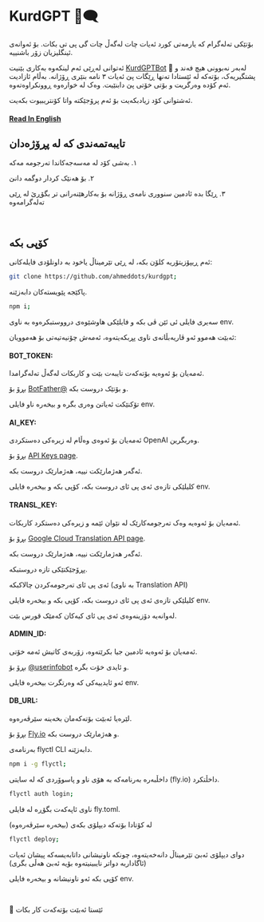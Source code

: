 # KurdGPT 🤖🗨

بۆتێکی تەلەگرام کە یارمەتی کورد ئەیات چات لەگەڵ چات گی پی تی بکات.
بۆ ئەوانەی ئینگلیزیان زۆر باشنییە.

ئەتوانی لەڕێی ئەم لینکەوە بەکاری بێنیت
[KurdGPTBot](https://t.me/KurdGPTBot) 🔗
لەبەر نەبوونی هیچ فەند و پشتگیریەک، بۆتەکە لە ئێستادا تەنها ڕێگات پێ ئەیات ٣ نامە بنێری ڕۆژانە. بەڵام ئازادیت ئەم کۆدە وەرگریت و بۆتی خۆتی پێ دابنێیت. وەک لە خوارەوە ڕوونکراوەتەوە.

ئەشتوانی کۆد زیادبکەیت بۆ ئەم پرۆجێکتە واتا کۆنتریبیوت بکەیت.

#### [Read In English](./README.md)

## تایبەتمەندی کە لە پڕۆژەدان

١. بەشی کۆد لە مەسەجەکاندا تەرجومە مەکە

٢. بۆ هەنێک کردار دوگمە دانێ

٣. ڕێگا بدە ئادمین سنووری نامەی ڕۆژانە بۆ بەکارهێنەرانی تر بگۆڕێ لە ڕێی تەلەگرامەوە

<br>

## کۆپی بکە

ئەم ڕیپۆزیتۆریە کلۆن بکە، لە ڕێی تێرمیناڵ یاخود بە داونلۆدی فایلەکانی:

```bash
git clone https://github.com/ahmeddots/kurdgpt;
```

پاکێجە پێویستەکان دابەزێنە.

```bash
npm i;
```

سەیری فایلی ئی ئێن ڤی بکە و فایلێکی هاوشێوەی درووستبکرەوە بە ناوی
env.

ئەبێت هەموو ئەو ڤاریەبڵانەی ناوی پڕبکەیتەوە، ئەمەش چۆنیەتیەتی بۆ هەموویان:

#### BOT_TOKEN:

ئەمەیان بۆ ئەوەیە بۆتەکەت تایبەت بێت و کاربکات لەگەڵ تەلەگرامدا.

بڕۆ بۆ [BotFather@](https://t.me/BotFather) و بۆتێک دروست بکە.

تۆکنێکت ئەیاتێ وەری بگرە و بیخەرە ناو فایلی env.

#### AI_KEY:

ئەمەیان بۆ ئەوەی وەڵام لە زیرەکی دەستکردی OpenAI وەربگرین.

بڕۆ بۆ [API Keys page](https://platform.openai.com/account/api-keys).

ئەگەر هەژمارێکت نییە، هەژمارێک دروست بکە.

کلیلێکی تازەی ئەی پی ئای دروست بکە، کۆپی بکە و بیخەرە فایلی env.

#### TRANSL_KEY:

ئەمەیان بۆ ئەوەیە وەک تەرجومەکارێک لە نێوان ئێمە و زیرەکی دەستکرد کاربکات.

بڕۆ بۆ [Google Cloud Translation API page](https://cloud.google.com/translate).

ئەگەر هەژمارێکت نییە، هەژمارێک دروست بکە.

پڕۆجێکتێکی تازە دروستبکە.

ئەی پی ئای تەرجومەکردن چالاکبکە (بە ناوی Translation API)

کلیلێکی تازەی ئەی پی ئای دروست بکە، کۆپی بکە و بیخەرە فایلی env.

لەوانەیە دۆزینەوەی ئەی پی ئای کیەکان کەمێک قورس بێت.

#### ADMIN_ID:

ئەمەیان بۆ ئەوەیە ئادمین جیا بکرێتەوە، زۆربەی کاتیش ئەمە خۆتی.

بڕۆ بۆ [@userinfobot](https://t.me/userinfobot) و ئایدی خۆت بگرە.

ئەو ئایدییەکی کە وەرتگرت بیخەرە فایلی env.

#### DB_URL:

لێرەیا ئەبێت بۆتەکەمان بخەینە سێرڤەرەوە.

بڕۆ بۆ [Fly.io](https://fly.io) و هەژمارێک دروست بکە.

بەرنامەی flyctl CLI دابەزێنە.

```bash
npm i -g flyctl;
```

داخڵبەرە بەرنامەکە بە هۆی ناو و پاسوۆردی کە لە سایتی (fly.io) داخڵتکرد.

```bash
flyctl auth login;
```

ناوی ئاپەکەت بگۆڕە لە فایلی fly.toml.

لە کۆتادا بۆتەکە دیپلۆی بکەی (بیخەرە سێرڤەرەوە)

```bash
flyctl deploy;
```

دوای دیپلۆی ئەبێ تێرمیناڵ دانەخەیتەوە، چونکە ناونیشانی داتابەیسەکە پیشان ئەیات (ئاگاداربە دواتر نایبینیتەوە بۆیە ئەبێ هەڵی بگری)

کۆپی بکە ئەو ناونیشانە و بیخەرە فایلی env.

<br>

🎉 ئێستا ئەبێت بۆتەکەت کار بکات
